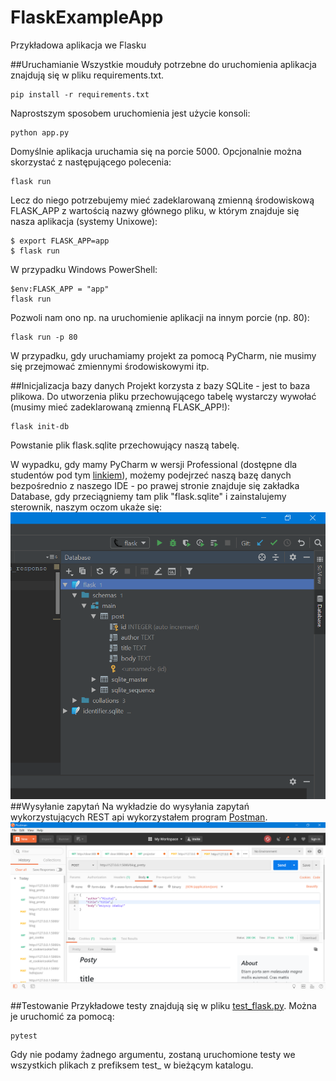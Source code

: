 # FlaskExampleApp

Przykładowa aplikacja we Flasku

##Uruchamianie
Wszystkie mouduły potrzebne do uruchomienia aplikacja znajdują się w pliku requirements.txt.
```
pip install -r requirements.txt
```
Naprostszym sposobem uruchomienia jest użycie konsoli:
```
python app.py
```
Domyślnie aplikacja uruchamia się na porcie 5000. Opcjonalnie można skorzystać z następującego polecenia:
```
flask run
```
Lecz do niego potrzebujemy mieć zadeklarowaną zmienną środowiskową FLASK_APP z wartością nazwy głównego pliku, w którym znajduje się nasza aplikacja (systemy Unixowe):
```
$ export FLASK_APP=app
$ flask run
```
W przypadku Windows PowerShell:
```
$env:FLASK_APP = "app"
flask run
```
Pozwoli nam ono np. na uruchomienie aplikacji na innym porcie (np. 80):
```
flask run -p 80
```
W przypadku, gdy uruchamiamy projekt za pomocą PyCharm, nie musimy się przejmować zmiennymi środowiskowymi itp.

##Inicjalizacja bazy danych
Projekt korzysta z bazy SQLite - jest to baza plikowa. Do utworzenia pliku przechowującego tabelę wystarczy wywołać (musimy mieć zadeklarowaną zmienną FLASK_APP!):
```
flask init-db
```
Powstanie plik flask.sqlite przechowujący naszą tabelę.

W wypadku, gdy mamy PyCharm w wersji Professional (dostępne dla studentów pod tym [linkiem](https://www.jetbrains.com/student/)), 
możemy podejrzeć naszą bazę danych bezpośrednio z naszego IDE - po prawej stronie znajduje się zakładka Database, 
gdy przeciągniemy tam plik "flask.sqlite" i zainstalujemy sterownik, naszym oczom ukaże się:
![](dcScreen.png)
##Wysyłanie zapytań
Na wykładzie do wysyłania zapytań wykorzystujących REST api wykorzystałem program [Postman](https://www.getpostman.com/).
![](screen.png)

##Testowanie
Przykładowe testy znajdują się w pliku [test_flask.py](test_flask.py). Można je uruchomić za pomocą:
```
pytest
```
Gdy nie podamy żadnego argumentu, zostaną uruchomione testy we wszystkich plikach z prefiksem test_ w bieżącym katalogu.